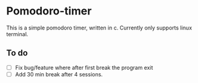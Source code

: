 # Pomodoro-timer

This is a simple pomodoro timer, written in c.
Currently only supports linux terminal.

## To do
 - [ ] Fix bug/feature where after first break the program exit
 - [ ] Add 30 min break after 4 sessions.
